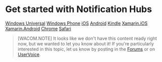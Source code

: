<properties linkid="notification-hubs-safari-get-started" urlDisplayName="Get Started" pageTitle="Get Started with Azure Notification Hubs" metaKeywords="" description="Learn how to use Azure Notification Hubs to push notifications." metaCanonical="" services="notification-hubs" documentationCenter="Mobile" title="Get started with Notification Hubs" authors="mahender" solutions="" manager="" editor="" />

<tags ms.service="notification-hubs" ms.workload="mobile" ms.tgt_pltfrm="mobile-multiple" ms.devlang="multiple" ms.topic="article" ms.date="08/19/2014" ms.author="mahender" />

# Get started with Notification Hubs

<div class="dev-center-tutorial-selector sublanding">
<a href="/en-us/documentation/articles/notification-hubs-windows-store-dotnet-get-started/" title="Windows Universal">Windows Universal</a>
<a href="/en-us/documentation/articles/notification-hubs-windows-phone-get-started/" title="Windows Phone">Windows Phone</a>
<a href="/en-us/documentation/articles/notification-hubs-ios-get-started/" title="iOS">iOS</a>
<a href="/en-us/documentation/articles/notification-hubs-android-get-started/" title="Android">Android</a>
<a href="/en-us/documentation/articles/notification-hubs-kindle-get-started/" title="Kindle">Kindle</a>
<a href="/en-us/documentation/articles/partner-xamarin-notification-hubs-ios-get-started/" title="Xamarin.iOS">Xamarin.iOS</a>
<a href="/en-us/documentation/articles/partner-xamarin-notification-hubs-android-get-started/" title="Xamarin.Android">Xamarin.Android</a>
<a href="/en-us/documentation/articles/notification-hubs-chrome-get-started" title="Chrome">Chrome</a>
<a href="/en-us/documentation/articles/notification-hubs-safari-get-started" title="Safari" class="current">Safari</a>
</div>	

>[WACOM.NOTE] It looks like we don't have this content ready right now, but we wanted to let you know about it! If you're particularly interested in this topic, let us know by posting in the [Forums] or on [UserVoice].




<!-- URLs. -->
[Forums]: http://social.msdn.microsoft.com/Forums/windowsazure/en-US/home?forum=notificationhubs&filter=alltypes&sort=lastpostdesc
[UserVoice]: http://feedback.azure.com/forums/218849-notification-hubs